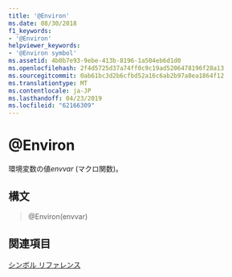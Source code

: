 ```yaml
---
title: '@Environ'
ms.date: 08/30/2018
f1_keywords:
- '@Environ'
helpviewer_keywords:
- '@Environ symbol'
ms.assetid: 4b0b7e93-9ebe-413b-8196-1a504eb6d1d0
ms.openlocfilehash: 2f4d5725d37a74ff0c9c19ad5206478196f28a13
ms.sourcegitcommit: 0ab61bc3d2b6cfbd52a16c6ab2b97a8ea1864f12
ms.translationtype: MT
ms.contentlocale: ja-JP
ms.lasthandoff: 04/23/2019
ms.locfileid: "62166309"
---
```

# <a name="environ"></a>@Environ

環境変数の値*envvar* (マクロ関数)。

## <a name="syntax"></a>構文

> @Environ(envvar)

## <a name="see-also"></a>関連項目

[シンボル リファレンス](../../assembler/masm/symbols-reference.md)<br/>